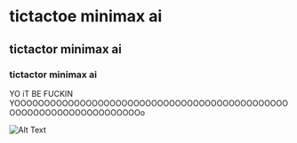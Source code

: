 # tictactoe minimax ai
## tictactor minimax ai
### tictactor minimax ai

YO iT BE FUCKIN YOOOOOOOOOOOOOOOOOOOOOOOOOOOOOOOOOOOOOOOOOOOOOOOOOOOOOOOOOOOOOOOOOOOOo

![Alt Text](https://media1.tenor.com/images/8def8b69ca760c4e4709b0bb389da5ec/tenor.gif)

